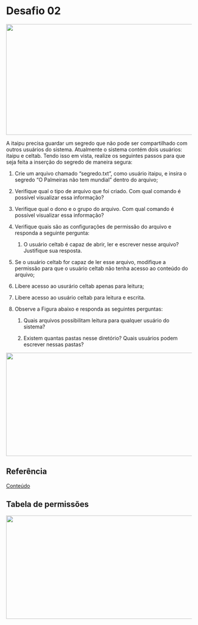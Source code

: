# Desafio 02

<p align="center">
  <img width="560" height="300" src="https://media.giphy.com/media/3o7abuqxszgO6pFb3i/giphy.gif">
</p>


A itaipu precisa guardar um segredo que não pode ser compartilhado com outros usuários do sistema. Atualmente o sistema contém dois usuários: itaipu e celtab. Tendo isso em vista, realize os seguintes passos para que seja feita a inserção do segredo de maneira segura:

1. Crie um arquivo chamado “segredo.txt”, como usuário itaipu, e insira o segredo “O Palmeiras não tem mundial” dentro do arquivo;

2. Verifique qual o tipo de arquivo que foi criado. Com qual comando é possível visualizar essa informação?

3. Verifique qual o dono e o grupo do arquivo. Com qual comando é possível visualizar essa informação?

4. Verifique quais são as configurações de permissão do arquivo e responda a seguinte pergunta:
    
    1. O usuário celtab é capaz de abrir, ler e escrever nesse arquivo? Justifique sua resposta.

5. Se o usuário celtab for capaz de ler esse arquivo, modifique a permissão para que o usuário celtab não tenha acesso ao conteúdo do arquivo;

6. Libere acesso ao usurário celtab apenas para leitura;

7. Libere acesso ao usuário celtab para leitura e escrita.

8. Observe a Figura abaixo e responda as seguintes perguntas:
    
    1. Quais arquivos possibilitam leitura para qualquer usuário do sistema?
    
    2. Existem quantas pastas nesse diretório? Quais usuários podem escrever nessas pastas?

<p align="center">
  <img width="560" height="280" src="http://linoxide.com/wp-content/uploads/2014/01/ls_lhS.png">
</p>



## Referência

[Conteúdo](https://www.geeksforgeeks.org/permissions-in-linux)


<p align="center">
  <h2> Tabela de permissões</h2>
  <img width="560" height="280" src="http://www.bosontreinamentos.com.br/wp-content/uploads/2013/06/permiss%C3%B5es-de-acesso-modo-octal-linux.png">
</p>
 
